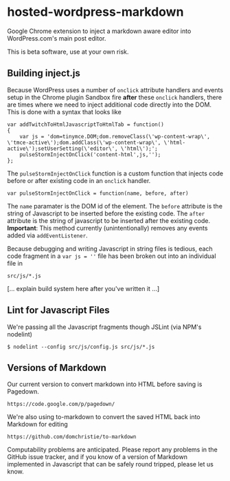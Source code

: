 hosted-wordpress-markdown
=========================

Google Chrome extension to inject a markdown aware editor into WordPress.com's main post editor.

This is beta software, use at your own risk.

Building inject.js
--------------------------------------------------
Because WordPress uses a number of `onclick` attribute handlers and events setup in the Chrome plugin Sandbox fire **after** these `onclick` handlers, there are times where we need to inject additional code directly into the DOM. This is done with a syntax that looks like

    var addTwitchToHtmlJavascriptToHtmlTab = function()
    {
        var js = 'dom=tinymce.DOM;dom.removeClass(\'wp-content-wrap\', \'tmce-active\');dom.addClass(\'wp-content-wrap\', \'html-active\');setUserSetting(\'editor\', \'html\');';			
        pulseStormInjectOnClick('content-html',js,'');
    };

The `pulseStormInjectOnClick` function is a custom function that injects code before or after existing code in an `onclick` handler.  

    var pulseStormInjectOnClick = function(name, before, after)
    
The `name` paramater is the DOM id of the element.  The `before` attribute is the string of Javascript to be inserted before the existing code.  The `after` attribute is the string of javascript to be inserted after the existing code. **Important**: This method currently (unintentionally) removes any events added via `addEventListener`.      

Because debugging and writing Javascript in string files is tedious, each code fragment in a `var js = ''` file has been broken out into an individual file in 

    src/js/*.js
    
[... explain build system here after you've written it ...]    
    
    

Lint for Javascript Files
--------------------------------------------------
We're passing all the Javascript fragments though JSLint (via NPM's nodelint)

    $ nodelint --config src/js/config.js src/js/*.js


Versions of Markdown
--------------------------------------------------
Our current version to convert markdown into HTML before saving is Pagedown.

    https://code.google.com/p/pagedown/
    
We're also using to-markdown to convert the saved HTML back into Markdown for editing

    https://github.com/domchristie/to-markdown
    
Computability problems are anticipated.  Please report any problems in the GitHub issue tracker, and if you know of a version of Markdown implemented in Javascript that can be safely round tripped, please let us know.  